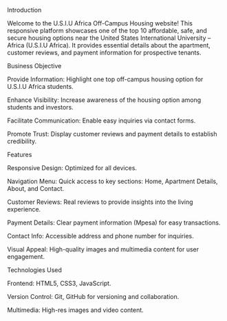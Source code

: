 Introduction

Welcome to the U.S.I.U Africa Off-Campus Housing website! This responsive platform showcases one of the top 10 affordable, safe, and secure housing options near the United States International University – Africa (U.S.I.U Africa). It provides essential details about the apartment, customer reviews, and payment information for prospective tenants.

Business Objective

Provide Information: Highlight one top off-campus housing option for U.S.I.U Africa students.

Enhance Visibility: Increase awareness of the housing option among students and investors.

Facilitate Communication: Enable easy inquiries via contact forms.

Promote Trust: Display customer reviews and payment details to establish credibility.

Features

Responsive Design: Optimized for all devices.

Navigation Menu: Quick access to key sections: Home, Apartment Details, About, and Contact.

Customer Reviews: Real reviews to provide insights into the living experience.

Payment Details: Clear payment information (Mpesa) for easy transactions.

Contact Info: Accessible address and phone number for inquiries.

Visual Appeal: High-quality images and multimedia content for user engagement.

Technologies Used

Frontend: HTML5, CSS3, JavaScript.

Version Control: Git, GitHub for versioning and collaboration.

Multimedia: High-res images and video content.
